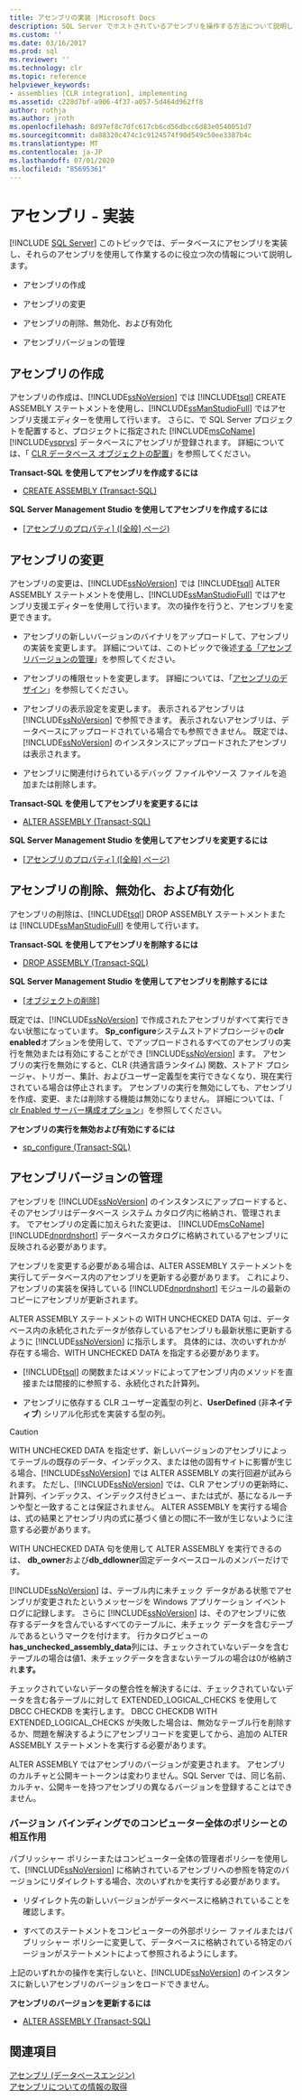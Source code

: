 ```yaml
---
title: アセンブリの実装 |Microsoft Docs
description: SQL Server でホストされているアセンブリを操作する方法について説明します。これには、アセンブリの作成/変更、アセンブリの削除または無効化/無効化、およびバージョンの管理の方法が含まれます。
ms.custom: ''
ms.date: 03/16/2017
ms.prod: sql
ms.reviewer: ''
ms.technology: clr
ms.topic: reference
helpviewer_keywords:
- assemblies [CLR integration], implementing
ms.assetid: c228d7bf-a906-4f37-a057-5d464d962ff8
author: rothja
ms.author: jroth
ms.openlocfilehash: 8d97ef8c7dfc617cb6cd56dbcc6d83e0540051d7
ms.sourcegitcommit: da88320c474c1c9124574f90d549c50ee3387b4c
ms.translationtype: MT
ms.contentlocale: ja-JP
ms.lasthandoff: 07/01/2020
ms.locfileid: "85695361"
---
```

# <a name="assemblies---implementing"></a>アセンブリ - 実装
 [!INCLUDE [SQL Server](../../includes/applies-to-version/sqlserver.md)]
  このトピックでは、データベースにアセンブリを実装し、それらのアセンブリを使用して作業するのに役立つ次の情報について説明します。  
  
-   アセンブリの作成  
  
-   アセンブリの変更  
  
-   アセンブリの削除、無効化、および有効化  
  
-   アセンブリバージョンの管理  
  
## <a name="creating-assemblies"></a>アセンブリの作成  
 アセンブリの作成は、[!INCLUDE[ssNoVersion](../../includes/ssnoversion-md.md)] では [!INCLUDE[tsql](../../includes/tsql-md.md)] CREATE ASSEMBLY ステートメントを使用し、[!INCLUDE[ssManStudioFull](../../includes/ssmanstudiofull-md.md)] ではアセンブリ支援エディターを使用して行います。 さらに、で SQL Server プロジェクトを配置すると、プロジェクトに指定された [!INCLUDE[msCoName](../../includes/msconame-md.md)] [!INCLUDE[vsprvs](../../includes/vsprvs-md.md)] データベースにアセンブリが登録されます。 詳細については、「 [CLR データベース オブジェクトの配置](../../relational-databases/clr-integration/deploying-clr-database-objects.md)」を参照してください。  
  
 **Transact-SQL を使用してアセンブリを作成するには**  
  
-   [CREATE ASSEMBLY &#40;Transact-SQL&#41;](../../t-sql/statements/create-assembly-transact-sql.md)  
  
 **SQL Server Management Studio を使用してアセンブリを作成するには**  
  
-   [[アセンブリのプロパティ] &#40;[全般] ページ&#41;](../../relational-databases/clr-integration/assemblies-properties.md)  
  
## <a name="modifying-assemblies"></a>アセンブリの変更  
 アセンブリの変更は、[!INCLUDE[ssNoVersion](../../includes/ssnoversion-md.md)] では [!INCLUDE[tsql](../../includes/tsql-md.md)] ALTER ASSEMBLY ステートメントを使用し、[!INCLUDE[ssManStudioFull](../../includes/ssmanstudiofull-md.md)] ではアセンブリ支援エディターを使用して行います。 次の操作を行うと、アセンブリを変更できます。  
  
-   アセンブリの新しいバージョンのバイナリをアップロードして、アセンブリの実装を変更します。 詳細については、このトピックで後述[する「アセンブリバージョンの管理](#_managing)」を参照してください。  
  
-   アセンブリの権限セットを変更します。 詳細については、「[アセンブリのデザイン](../../relational-databases/clr-integration/assemblies-designing.md)」を参照してください。  
  
-   アセンブリの表示設定を変更します。 表示されるアセンブリは [!INCLUDE[ssNoVersion](../../includes/ssnoversion-md.md)] で参照できます。 表示されないアセンブリは、データベースにアップロードされている場合でも参照できません。 既定では、[!INCLUDE[ssNoVersion](../../includes/ssnoversion-md.md)] のインスタンスにアップロードされたアセンブリは表示されます。  
  
-   アセンブリに関連付けられているデバッグ ファイルやソース ファイルを追加または削除します。  
  
 **Transact-SQL を使用してアセンブリを変更するには**  
  
-   [ALTER ASSEMBLY &#40;Transact-SQL&#41;](../../t-sql/statements/alter-assembly-transact-sql.md)  
  
 **SQL Server Management Studio を使用してアセンブリを変更するには**  
  
-   [[アセンブリのプロパティ] &#40;[全般] ページ&#41;](../../relational-databases/clr-integration/assemblies-properties.md)  
  
## <a name="dropping-disabling-and-enabling-assemblies"></a>アセンブリの削除、無効化、および有効化  
 アセンブリの削除は、[!INCLUDE[tsql](../../includes/tsql-md.md)] DROP ASSEMBLY ステートメントまたは [!INCLUDE[ssManStudioFull](../../includes/ssmanstudiofull-md.md)] を使用して行います。  
  
 **Transact-SQL を使用してアセンブリを削除するには**  
  
-   [DROP ASSEMBLY &#40;Transact-SQL&#41;](../../t-sql/statements/drop-assembly-transact-sql.md)  
  
 **SQL Server Management Studio を使用してアセンブリを削除するには**  
  
-   [[オブジェクトの削除]](../../ssms/object/delete-objects.md)  
  
 既定では、[!INCLUDE[ssNoVersion](../../includes/ssnoversion-md.md)] で作成されたアセンブリがすべて実行できない状態になっています。 **Sp_configure**システムストアドプロシージャの**clr enabled**オプションを使用して、でアップロードされるすべてのアセンブリの実行を無効または有効にすることができ [!INCLUDE[ssNoVersion](../../includes/ssnoversion-md.md)] ます。 アセンブリの実行を無効にすると、CLR (共通言語ランタイム) 関数、ストアド プロシージャ、トリガー、集計、およびユーザー定義型を実行できなくなり、現在実行されている場合は停止されます。 アセンブリの実行を無効にしても、アセンブリを作成、変更、または削除する機能は無効になりません。 詳細については、「 [clr Enabled サーバー構成オプション](../../database-engine/configure-windows/clr-enabled-server-configuration-option.md)」を参照してください。  
  
 **アセンブリの実行を無効および有効にするには**  
  
-   [sp_configure &#40;Transact-SQL&#41;](../../relational-databases/system-stored-procedures/sp-configure-transact-sql.md)  
  
##  <a name="managing-assembly-versions"></a><a name="_managing"></a>アセンブリバージョンの管理  
 アセンブリを [!INCLUDE[ssNoVersion](../../includes/ssnoversion-md.md)] のインスタンスにアップロードすると、そのアセンブリはデータベース システム カタログ内に格納され、管理されます。 でアセンブリの定義に加えられた変更は、 [!INCLUDE[msCoName](../../includes/msconame-md.md)] [!INCLUDE[dnprdnshort](../../includes/dnprdnshort-md.md)] データベースカタログに格納されているアセンブリに反映される必要があります。  
  
 アセンブリを変更する必要がある場合は、ALTER ASSEMBLY ステートメントを実行してデータベース内のアセンブリを更新する必要があります。 これにより、アセンブリの実装を保持している [!INCLUDE[dnprdnshort](../../includes/dnprdnshort-md.md)] モジュールの最新のコピーにアセンブリが更新されます。  
  
 ALTER ASSEMBLY ステートメントの WITH UNCHECKED DATA 句は、データベース内の永続化されたデータが依存しているアセンブリも最新状態に更新するように [!INCLUDE[ssNoVersion](../../includes/ssnoversion-md.md)] に指示します。 具体的には、次のいずれかが存在する場合、WITH UNCHECKED DATA を指定する必要があります。  
  
-   [!INCLUDE[tsql](../../includes/tsql-md.md)] の関数またはメソッドによってアセンブリ内のメソッドを直接または間接的に参照する、永続化された計算列。  
  
-   アセンブリに依存する CLR ユーザー定義型の列と、**UserDefined** (非**ネイティブ**) シリアル化形式を実装する型の列。  
  
> [!CAUTION]  
>  WITH UNCHECKED DATA を指定せず、新しいバージョンのアセンブリによってテーブルの既存のデータ、インデックス、または他の固有サイトに影響が生じる場合、[!INCLUDE[ssNoVersion](../../includes/ssnoversion-md.md)] では ALTER ASSEMBLY の実行回避が試みられます。 ただし、[!INCLUDE[ssNoVersion](../../includes/ssnoversion-md.md)] では、CLR アセンブリの更新時に、計算列、インデックス、インデックス付きビュー、または式が、基になるルーチンや型と一致することは保証されません。 ALTER ASSEMBLY を実行する場合は、式の結果とアセンブリ内の式に基づく値との間に不一致が生じないように注意する必要があります。  
  
 WITH UNCHECKED DATA 句を使用して ALTER ASSEMBLY を実行できるのは、 **db_owner**および**db_ddlowner**固定データベースロールのメンバーだけです。  
  
 [!INCLUDE[ssNoVersion](../../includes/ssnoversion-md.md)] は、テーブル内に未チェック データがある状態でアセンブリが変更されたというメッセージを Windows アプリケーション イベント ログに記録します。 さらに [!INCLUDE[ssNoVersion](../../includes/ssnoversion-md.md)] は、そのアセンブリに依存するデータを含んでいるすべてのテーブルに、未チェック データを含むテーブルであるというマークを付けます。 行カタログビューの**has_unchecked_assembly_data**列には、チェックされていないデータを含むテーブルの場合は値1、未チェックデータを含まないテーブルの場合は0が格納され**ます。**  
  
 チェックされていないデータの整合性を解決するには、チェックされていないデータを含む各テーブルに対して EXTENDED_LOGICAL_CHECKS を使用して DBCC CHECKDB を実行します。 DBCC CHECKDB WITH EXTENDED_LOGICAL_CHECKS が失敗した場合は、無効なテーブル行を削除するか、問題を解決するようにアセンブリコードを変更してから、追加の ALTER ASSEMBLY ステートメントを実行する必要があります。  
  
 ALTER ASSEMBLY ではアセンブリのバージョンが変更されます。 アセンブリのカルチャと公開キートークンは変わりません。SQL Server では、同じ名前、カルチャ、公開キーを持つアセンブリの異なるバージョンを登録することはできません。  
  
### <a name="interactions-with-computer-wide-policy-for-version-binding"></a>バージョン バインディングでのコンピューター全体のポリシーとの相互作用  
 パブリッシャー ポリシーまたはコンピューター全体の管理者ポリシーを使用して、[!INCLUDE[ssNoVersion](../../includes/ssnoversion-md.md)] に格納されているアセンブリへの参照を特定のバージョンにリダイレクトする場合、次のいずれかを実行する必要があります。  
  
-   リダイレクト先の新しいバージョンがデータベースに格納されていることを確認します。  
  
-   すべてのステートメントをコンピューターの外部ポリシー ファイルまたはパブリッシャー ポリシーに変更して、データベースに格納されている特定のバージョンがステートメントによって参照されるようにします。  
  
 上記のいずれかの操作を実行しないと、[!INCLUDE[ssNoVersion](../../includes/ssnoversion-md.md)] のインスタンスに新しいアセンブリのバージョンをロードできません。  
  
 **アセンブリのバージョンを更新するには**  
  
-   [ALTER ASSEMBLY &#40;Transact-SQL&#41;](../../t-sql/statements/alter-assembly-transact-sql.md)  
  
## <a name="see-also"></a>関連項目  
 [アセンブリ &#40;データベースエンジン&#41;](../../relational-databases/clr-integration/assemblies-database-engine.md)   
 [アセンブリについての情報の取得](../../relational-databases/clr-integration/assemblies-getting-information.md)  
  
  
